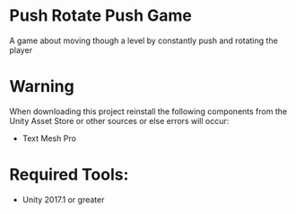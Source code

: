 # Push Rotate Push Game
A game about moving though a level by constantly push and rotating the player

# Warning
When downloading this project reinstall the following components from the Unity Asset Store or other sources or else errors will occur:

+ Text Mesh Pro

# Required Tools:
+ Unity 2017.1 or greater
